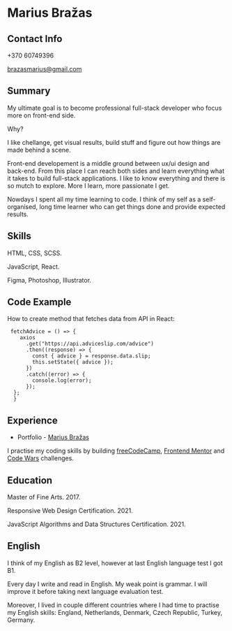 # Marius Bražas

## Contact Info

+370 60749396

brazasmarius@gmail.com

## Summary

My ultimate goal is to become professional full-stack developer who focus more on front-end side.

Why?

I like chellange, get visual results, build stuff and figure out how things are made behind a scene.

Front-end developement is a middle ground between ux/ui design and back-end. From this place I can reach both sides and learn everything what it takes to build full-stack applications. I like to know everything and there is so mutch to explore. More I learn, more passionate I get.

Nowdays I spent all my time learning to code. I think of my self as a self-organised, long time learner who can get things done and provide expected results.

## Skills

HTML, CSS, SCSS.

JavaScript, React.

Figma, Photoshop, Illustrator.

## Code Example

How to create method that fetches data from API in React:

```JS
 fetchAdvice = () => {
    axios
      .get("https://api.adviceslip.com/advice")
      .then((response) => {
        const { advice } = response.data.slip;
        this.setState({ advice });
      })
      .catch((error) => {
        console.log(error);
      });
  };
  }
```

## Experience

- Portfolio - [Marius Bražas](https://mariusdevelops.github.io/)

I practise my coding skills by building [freeCodeCamp](https://www.freecodecamp.org/mariusdevelops), [Frontend Mentor](https://www.frontendmentor.io/profile/MariusDevelops) and [Code Wars](https://www.codewars.com/users/MariusDevelops) challenges.

## Education

Master of Fine Arts. 2017.

Responsive Web Design Certification. 2021.

JavaScript Algorithms and Data Structures Certification. 2021.

## English

I think of my English as B2 level, however at last English language test I got B1.

Every day I write and read in English. My weak point is grammar. I will improve it before taking next language evaluation test.

Moreover, I lived in couple different countries where I had time to practise my English skills: England, Netherlands, Denmark, Czech Republic, Turkey, Germany.
